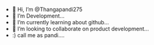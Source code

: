 - 👋 Hi, I’m @Thangapandi275
- 👀 I’m Development...
- 🌱 I’m currently learning about github...
- 💞️ I’m looking to collaborate on product development...
- :) call me as pandi....

<!---
Thangapandi275/Thangapandi275 is a ✨ special ✨ repository because its `README.md` (this file) appears on your GitHub profile.
You can click the Preview link to take a look at your changes.
--->
